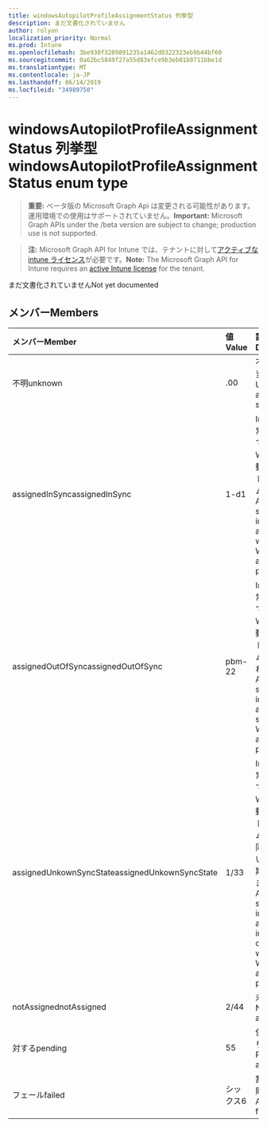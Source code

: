 ```yaml
---
title: windowsAutopilotProfileAssignmentStatus 列挙型
description: まだ文書化されていません
author: rolyon
localization_priority: Normal
ms.prod: Intune
ms.openlocfilehash: 3be930f3289891235a1462d0322323eb9b44bf60
ms.sourcegitcommit: 0a62bc5849f27a55d83efce9b3eb01b9711bbe1d
ms.translationtype: MT
ms.contentlocale: ja-JP
ms.lasthandoff: 06/14/2019
ms.locfileid: "34989750"
---
```

# <a name="windowsautopilotprofileassignmentstatus-enum-type"></a><span data-ttu-id="39638-103">windowsAutopilotProfileAssignmentStatus 列挙型</span><span class="sxs-lookup"><span data-stu-id="39638-103">windowsAutopilotProfileAssignmentStatus enum type</span></span>

> <span data-ttu-id="39638-104">**重要:** ベータ版の Microsoft Graph Api は変更される可能性があります。運用環境での使用はサポートされていません。</span><span class="sxs-lookup"><span data-stu-id="39638-104">**Important:** Microsoft Graph APIs under the /beta version are subject to change; production use is not supported.</span></span>

> <span data-ttu-id="39638-105">**注:** Microsoft Graph API for Intune では、テナントに対して[アクティブな intune ライセンス](https://go.microsoft.com/fwlink/?linkid=839381)が必要です。</span><span class="sxs-lookup"><span data-stu-id="39638-105">**Note:** The Microsoft Graph API for Intune requires an [active Intune license](https://go.microsoft.com/fwlink/?linkid=839381) for the tenant.</span></span>

<span data-ttu-id="39638-106">まだ文書化されていません</span><span class="sxs-lookup"><span data-stu-id="39638-106">Not yet documented</span></span>

## <a name="members"></a><span data-ttu-id="39638-107">メンバー</span><span class="sxs-lookup"><span data-stu-id="39638-107">Members</span></span>
|<span data-ttu-id="39638-108">メンバー</span><span class="sxs-lookup"><span data-stu-id="39638-108">Member</span></span>|<span data-ttu-id="39638-109">値</span><span class="sxs-lookup"><span data-stu-id="39638-109">Value</span></span>|<span data-ttu-id="39638-110">説明</span><span class="sxs-lookup"><span data-stu-id="39638-110">Description</span></span>|
|:---|:---|:---|
|<span data-ttu-id="39638-111">不明</span><span class="sxs-lookup"><span data-stu-id="39638-111">unknown</span></span>|<span data-ttu-id="39638-112">.0</span><span class="sxs-lookup"><span data-stu-id="39638-112">0</span></span>|<span data-ttu-id="39638-113">不明な割り当て状態</span><span class="sxs-lookup"><span data-stu-id="39638-113">Unknown assignment status</span></span>|
|<span data-ttu-id="39638-114">assignedInSync</span><span class="sxs-lookup"><span data-stu-id="39638-114">assignedInSync</span></span>|<span data-ttu-id="39638-115">1-d</span><span class="sxs-lookup"><span data-stu-id="39638-115">1</span></span>|<span data-ttu-id="39638-116">Intune で正常に割り当てられ、Windows 自動パイロットプログラムとの同期</span><span class="sxs-lookup"><span data-stu-id="39638-116">Assigned successfully in Intune and in sync with Windows auto pilot program</span></span>|
|<span data-ttu-id="39638-117">assignedOutOfSync</span><span class="sxs-lookup"><span data-stu-id="39638-117">assignedOutOfSync</span></span>|<span data-ttu-id="39638-118">pbm-2</span><span class="sxs-lookup"><span data-stu-id="39638-118">2</span></span>|<span data-ttu-id="39638-119">Intune で正常に割り当てられ、Windows 自動パイロットプログラムと同期されません</span><span class="sxs-lookup"><span data-stu-id="39638-119">Assigned successfully in Intune and not in sync with Windows auto pilot program</span></span>|
|<span data-ttu-id="39638-120">assignedUnkownSyncState</span><span class="sxs-lookup"><span data-stu-id="39638-120">assignedUnkownSyncState</span></span>|<span data-ttu-id="39638-121">1/3</span><span class="sxs-lookup"><span data-stu-id="39638-121">3</span></span>|<span data-ttu-id="39638-122">Intune で正常に割り当てられ、Windows 自動パイロットプログラムとの間で同期されているか、同期されていません</span><span class="sxs-lookup"><span data-stu-id="39638-122">Assigned successfully in Intune and either in-sync or out of sync with Windows auto pilot program</span></span>|
|<span data-ttu-id="39638-123">notAssigned</span><span class="sxs-lookup"><span data-stu-id="39638-123">notAssigned</span></span>|<span data-ttu-id="39638-124">2/4</span><span class="sxs-lookup"><span data-stu-id="39638-124">4</span></span>|<span data-ttu-id="39638-125">未割り当て</span><span class="sxs-lookup"><span data-stu-id="39638-125">Not assigned</span></span>|
|<span data-ttu-id="39638-126">対する</span><span class="sxs-lookup"><span data-stu-id="39638-126">pending</span></span>|<span data-ttu-id="39638-127">5</span><span class="sxs-lookup"><span data-stu-id="39638-127">5</span></span>|<span data-ttu-id="39638-128">保留中の割り当て</span><span class="sxs-lookup"><span data-stu-id="39638-128">Pending assignment</span></span>|
|<span data-ttu-id="39638-129">フェール</span><span class="sxs-lookup"><span data-stu-id="39638-129">failed</span></span>|<span data-ttu-id="39638-130">シックス</span><span class="sxs-lookup"><span data-stu-id="39638-130">6</span></span>| <span data-ttu-id="39638-131">割り当て失敗</span><span class="sxs-lookup"><span data-stu-id="39638-131">Assignment failed</span></span>|





